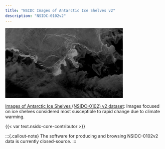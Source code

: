 ```yaml
---
title: "NSIDC Images of Antarctic Ice Shelves v2"
description: "NSIDC-0102v2"
---
```


![Reduced-size MODIS image of Bryan Coast, 2017-06-24. NSIDC-0102](br_bryan_2017205_2010_modis_ch32.png)

[Images of Antarctic Ice Shelves (NSIDC-0102) v2 dataset](https://nsidc.org/data/nsidc-0102/versions/2):
Images focused on ice shelves considered most susceptible to rapid change due to climate
warming.

{{< var text.nsidc-core-contributor >}}

:::{.callout-note}
The software for producing and browsing NSIDC-0102v2 data is currently closed-source.
:::
